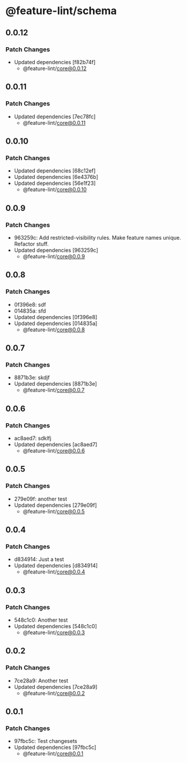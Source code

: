 # @feature-lint/schema

## 0.0.12

### Patch Changes

- Updated dependencies [f82b74f]
  - @feature-lint/core@0.0.12

## 0.0.11

### Patch Changes

- Updated dependencies [7ec78fc]
  - @feature-lint/core@0.0.11

## 0.0.10

### Patch Changes

- Updated dependencies [68c12ef]
- Updated dependencies [6e4376b]
- Updated dependencies [56e1f23]
  - @feature-lint/core@0.0.10

## 0.0.9

### Patch Changes

- 963259c: Add restricted-visibility rules. Make feature names unique. Refactor stuff.
- Updated dependencies [963259c]
  - @feature-lint/core@0.0.9

## 0.0.8

### Patch Changes

- 0f396e8: sdf
- 014835a: sfd
- Updated dependencies [0f396e8]
- Updated dependencies [014835a]
  - @feature-lint/core@0.0.8

## 0.0.7

### Patch Changes

- 8871b3e: skdjf
- Updated dependencies [8871b3e]
  - @feature-lint/core@0.0.7

## 0.0.6

### Patch Changes

- ac8aed7: sdklfj
- Updated dependencies [ac8aed7]
  - @feature-lint/core@0.0.6

## 0.0.5

### Patch Changes

- 279e09f: another test
- Updated dependencies [279e09f]
  - @feature-lint/core@0.0.5

## 0.0.4

### Patch Changes

- d834914: Just a test
- Updated dependencies [d834914]
  - @feature-lint/core@0.0.4

## 0.0.3

### Patch Changes

- 548c1c0: Another test
- Updated dependencies [548c1c0]
  - @feature-lint/core@0.0.3

## 0.0.2

### Patch Changes

- 7ce28a9: Another test
- Updated dependencies [7ce28a9]
  - @feature-lint/core@0.0.2

## 0.0.1

### Patch Changes

- 97fbc5c: Test changesets
- Updated dependencies [97fbc5c]
  - @feature-lint/core@0.0.1
